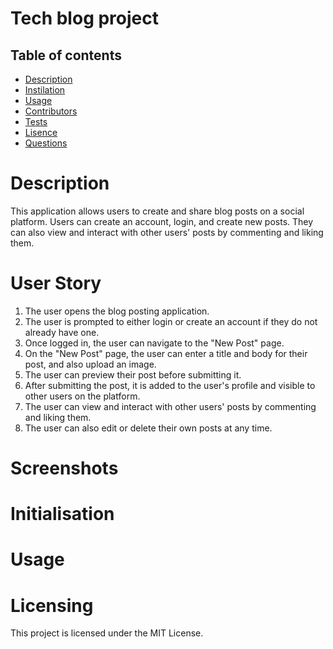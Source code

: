 # Tech blog project 

 ## Table of contents

  * [Description](#Description)
  * [Instilation](#Instilation)
  * [Usage](#Usage)
  * [Contributors](#Contributing)
  * [Tests](#Tests)
  * [Lisence](#License)
  * [Questions](#Questions)
  

# Description

This application allows users to create and share blog posts on a social platform. Users can create an account, login, and create new posts. They can also view and interact with other users' posts by commenting and liking them.

# User Story

1.	The user opens the blog posting application.
2.	The user is prompted to either login or create an account if they do not already have one.
3.	Once logged in, the user can navigate to the "New Post" page.
4.	On the "New Post" page, the user can enter a title and body for their post, and also upload an image.
5.	The user can preview their post before submitting it.
6.	After submitting the post, it is added to the user's profile and visible to other users on the platform.
7.	The user can view and interact with other users' posts by commenting and liking them.
8.	The user can also edit or delete their own posts at any time.

# Screenshots 

# Initialisation

# Usage

# Licensing 

This project is licensed under the MIT License.

